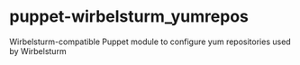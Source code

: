# puppet-wirbelsturm_yumrepos

Wirbelsturm-compatible Puppet module to configure yum repositories used by Wirbelsturm
